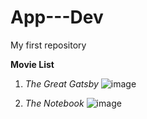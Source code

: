 # App---Dev
My first repository

**Movie List**
1. *The Great Gatsby*
![image](https://github.com/FitzRoxas/App---Dev/assets/151797406/f34e020a-84f1-40c6-b8cf-ca990aaa308a)

   
2. *The Notebook*
![image](https://github.com/FitzRoxas/App---Dev/assets/151797406/a82ff95b-8fc0-4beb-83ed-9f8ba3e24dff)

